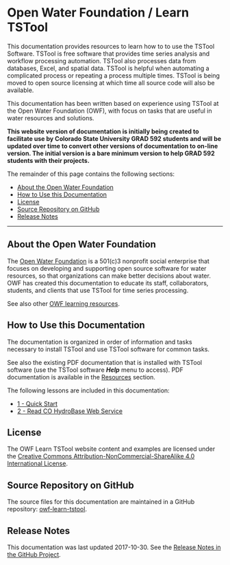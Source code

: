 # Open Water Foundation / Learn TSTool #

This documentation provides resources to learn how to to use the TSTool Software.
TSTool is free software that provides time series analysis and workflow processing automation.
TSTool also processes data from databases, Excel, and spatial data.
TSTool is helpful when automating a complicated process or repeating a process multiple times.
TSTool is being moved to open source licensing at which time all source code will also be available.

This documentation has been written based on experience using TSTool at the Open Water Foundation (OWF),
with focus on tasks that are useful in water resources and solutions.

**This website version of documentation is initially being created to facilitate use by Colorado State University GRAD 592 students and
will be updated over time to convert other versions of documentation to on-line version.
The initial version is a bare minimum version to help GRAD 592 students with their projects.**

The remainder of this page contains the following sections:

* [About the Open Water Foundation](#about-the-open-water-foundation)
* [How to Use this Documentation](#how-to-use-this-documentation)
* [License](#license)
* [Source Repository on GitHub](#-source-repository-on-github)
* [Release Notes](#release-notes)

--------------

## About the Open Water Foundation ##

The [Open Water Foundation](http://openwaterfoundation.org) is a 501(c)3 nonprofit social enterprise that focuses
on developing and supporting open source software for water resources, so that organizations can make better decisions about water.
OWF has created this documentation to educate its staff, collaborators, students, and clients that use TSTool for time series processing.

See also other [OWF learning resources](http://learn.openwaterfoundation.org).

## How to Use this Documentation ##

The documentation is organized in order of information and tasks necessary to install TSTool and
use TSTool software for common tasks.

See also the existing PDF documentation that is installed with TSTool software (use the TSTool software ***Help*** menu to access).
PDF documentation is available in the [Resources](resources) section.

The following lessons are included in this documentation:

* [1 - Quick Start](01-lesson-quick-start/lesson-quick-start)
* [2 - Read CO HydroBase Web Service](02-lesson-read-co-hydrobase-ws/lesson-read-co-hydrobase-ws)

## License ##

The OWF Learn TSTool website content and examples are licensed under the
[Creative Commons Attribution-NonCommercial-ShareAlike 4.0 International License](https://creativecommons.org/licenses/by-nc-sa/4.0).

## Source Repository on GitHub

The source files for this documentation are maintained in a GitHub repository:  [owf-learn-tstool](https://github.com/OpenWaterFoundation/owf-learn-tstool).

## Release Notes ##

This documentation was last updated 2017-10-30.
See the [Release Notes in the GitHub Project](https://github.com/OpenWaterFoundation/owf-learn-tstool#release-notes).
